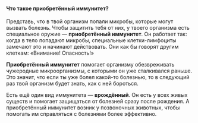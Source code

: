#### **Что такое приобретённый иммунитет?**

Представь, что в твой организм попали микробы, которые могут вызвать болезнь. Чтобы защитить тебя от них, у твоего организма есть специальное оружие — **приобретённый иммунитет**. Он работает так: когда в тело попадают микробы, специальные клетки-лимфоциты замечают это и начинают действовать. Они как бы говорят другим клеткам: «Внимание! Опасность!»

**Приобретённый иммунитет** помогает организму обезвреживать чужеродные микроорганизмы, с которыми он уже сталкивался раньше. Это значит, что если ты уже болел какой-то болезнью, то в следующий раз твой организм будет знать, как с ней бороться.

Есть ещё один вид иммунитета — **врождённый**. Он есть у всех живых существ и помогает защищаться от болезней сразу после рождения. А приобретённый иммунитет возник у позвоночных животных, чтобы помогать им справляться с болезнями более эффективно.
